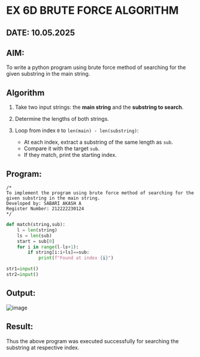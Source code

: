# EX 6D BRUTE FORCE ALGORITHM
## DATE: 10.05.2025
## AIM:
To write a python program using brute force method of searching for the given substring in the main string.

## Algorithm

1. Take two input strings: the **main string** and the **substring to search**.
2. Determine the lengths of both strings.
3. Loop from index `0` to `len(main) - len(substring)`:

   * At each index, extract a substring of the same length as `sub`.
   * Compare it with the target `sub`.
   * If they match, print the starting index.

## Program:
```
/*
To implement the program using brute force method of searching for the given substring in the main string.
Developed by: SABARI AKASH A
Register Number: 212222230124
*/
```
```python
def match(string,sub):
    l = len(string)
    ls = len(sub)
    start = sub[0]
    for i in range(l-ls+1):
        if string[i:i+ls]==sub:
            print(f"Found at index {i}")

str1=input()
str2=input()
```
## Output:

![image](https://github.com/user-attachments/assets/5caa7e6f-1e56-4094-b969-7a91b7e73d28)


## Result:
Thus the above program was executed successfully for searching the substring at respective index.
